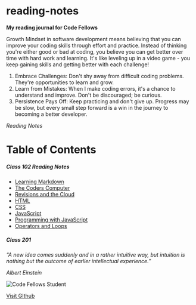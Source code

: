 # reading-notes
**My reading journal for Code Fellows**

Growth Mindset in software development means believing that you can improve your coding skills through effort and practice. Instead of thinking you're either good or bad at coding, you believe you can get better over time with hard work and learning. It's like leveling up in a video game - you keep gaining skills and getting better with each challenge!
1. Embrace Challenges: Don't shy away from difficult coding problems. They're opportunities to learn and grow.
2. Learn from Mistakes: When I make coding errors, it's a chance to understand and improve. Don't be discouraged; be curious.
3. Persistence Pays Off: Keep practicing and don't give up. Progress may be slow, but every small step forward is a win in the journey to becoming a better developer.



_Reading Notes_

# Table of Contents

##### Class 102 _Reading Notes_
+ [Learning Markdown](https://github.com/thalost/reading-notes/blob/main/102-notes/Learning_Markdown.md)
+ [The Coders Computer](https://github.com/thalost/reading-notes/blob/main/102-notes/The_Coders_Computer.md)
+ [Revisions and the Cloud](https://github.com/thalost/reading-notes/blob/main/102-notes/Revisions_and_the_Cloud.md)
+ [HTML](https://github.com/thalost/reading-notes/blob/main/102-notes/HTML.md)
+ [CSS](https://github.com/thalost/reading-notes/blob/main/102-notes/CSS.md)
+ [JavaScript](https://github.com/thalost/reading-notes/blob/main/102-notes/JavaScript.md)
+ [Programming with JavaScript](https://github.com/thalost/reading-notes/blob/main/102-notes/Programming_with_JavaScript.md)
+ [Operators and Loops](https://github.com/thalost/reading-notes/blob/main/102-notes/Operators_and_Loops.md)


##### Class 201


_“A new idea comes suddenly and in a rather intuitive way, but intuition is nothing but the outcome of earlier intellectual experience.”_

_Albert Einstein_

![Code Fellows Student](https://secure.meetupstatic.com/photos/event/5/1/4/c/600_473360812.jpeg)

[Visit GIthub](https://thalost.github.io/reading-notes/)
